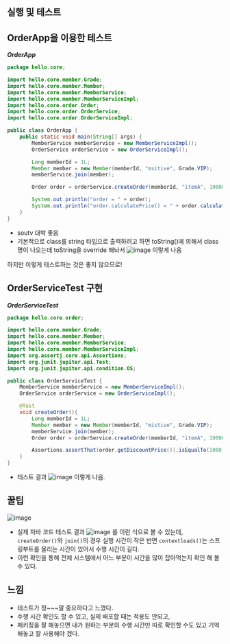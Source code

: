 ## 실행 및 테스트

## OrderApp을 이용한 테스트

***OrderApp***
```java
package hello.core;

import hello.core.member.Grade;
import hello.core.member.Member;
import hello.core.member.MemberService;
import hello.core.member.MemberServiceImpl;
import hello.core.order.Order;
import hello.core.order.OrderService;
import hello.core.order.OrderServiceImpl;

public class OrderApp {
    public static void main(String[] args) {
        MemberService memberService = new MemberServiceImpl();
        OrderService orderService = new OrderServiceImpl();

        Long memberId = 1L;
        Member member = new Member(memberId, "msitive", Grade.VIP);
        memberService.join(member);

        Order order = orderService.createOrder(memberId, "itemA", 10000);

        System.out.println("order = " + order);
        System.out.println("order.calculatePrice() = " + order.calculatePrice());
    }
}
```
* soutv 대박 좋음
* 기본적으로 class를 string 타입으로 출력하려고 하면 toString()에 의해서 class명이 나오는데 toString을 override 해놔서  ![image](https://user-images.githubusercontent.com/39082893/104837853-bd8af180-58fa-11eb-9ba1-52f5548370f1.png)
이렇게 나옴

하지만 이렇게 테스트하는 것은 좋지 않으므로!


## OrderServiceTest 구현

***OrderServiceTest***

```java
package hello.core.order;

import hello.core.member.Grade;
import hello.core.member.Member;
import hello.core.member.MemberService;
import hello.core.member.MemberServiceImpl;
import org.assertj.core.api.Assertions;
import org.junit.jupiter.api.Test;
import org.junit.jupiter.api.condition.OS;

public class OrderServiceTest {
    MemberService memberService = new MemberServiceImpl();
    OrderService orderService = new OrderServiceImpl();

    @Test
    void createOrder(){
        Long memberId = 1L;
        Member member = new Member(memberId, "mistive", Grade.VIP);
        memberService.join(member);
        Order order = orderService.createOrder(memberId, "itemA", 10000);

        Assertions.assertThat(order.getDiscountPrice()).isEqualTo(1000);
    }
}
```
* 테스트 결과
![image](https://user-images.githubusercontent.com/39082893/104837901-0a6ec800-58fb-11eb-9c58-35873d1e83d6.png)
이렇게 나옴.

## 꿀팁
![image](https://user-images.githubusercontent.com/39082893/104837990-7f420200-58fb-11eb-9d87-6dcbb4759e2b.png)

* 실제 자바 코드 테스트 결과
![image](https://user-images.githubusercontent.com/39082893/104838010-95e85900-58fb-11eb-9115-f6d0cfe4f296.png)
를 이런 식으로 볼 수 있는데, `createOrder()`와 `join()`의 경우 실행 시간이 작은 반면 `contextloads()`는 스프링부트를 올리는 시간이 있어서 수행 시간이 길다.
* 이런 확인을 통해 전체 시스템에서 어느 부분이 시간을 많이 잡아먹는지 확인 해 볼 수 있다.


## 느낌
* 테스트가 정~~~말 중요하다고 느꼈다.
* 수행 시간 확인도 할 수 있고, 실제 배포할 때는 적용도 안되고, 
* 패키징을 잘 해놓으면 내가 원하는 부분의 수행 시간만 따로 확인할 수도 있고 기억해놓고 잘 사용해야 겠다.

